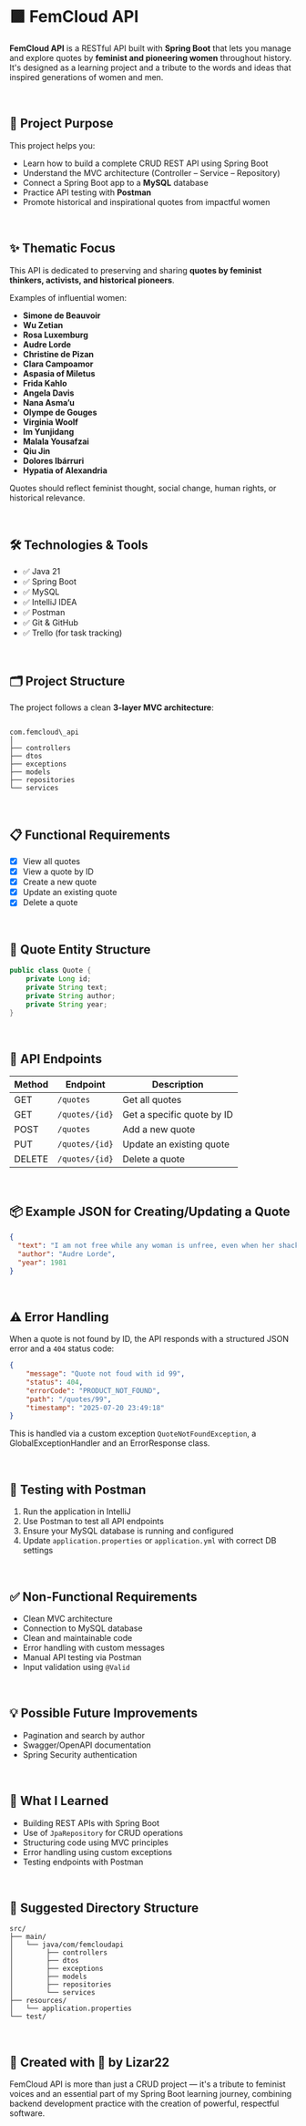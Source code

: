 # 🟪 FemCloud API

**FemCloud API** is a RESTful API built with **Spring Boot** that lets you manage and explore quotes by **feminist and pioneering women** throughout history. It's designed as a learning project and a tribute to the words and ideas that inspired generations of women and men.

<br>


## 🚀 Project Purpose

This project helps you:

- Learn how to build a complete CRUD REST API using Spring Boot  
- Understand the MVC architecture (Controller – Service – Repository)  
- Connect a Spring Boot app to a **MySQL** database  
- Practice API testing with **Postman**  
- Promote historical and inspirational quotes from impactful women

<br>


## ✨ Thematic Focus

This API is dedicated to preserving and sharing **quotes by feminist thinkers, activists, and historical pioneers**.

Examples of influential women:

- **Simone de Beauvoir**  
- **Wu Zetian**  
- **Rosa Luxemburg**  
- **Audre Lorde**  
- **Christine de Pizan**  
- **Clara Campoamor**  
- **Aspasia of Miletus**  
- **Frida Kahlo**  
- **Angela Davis**  
- **Nana Asma’u**  
- **Olympe de Gouges**  
- **Virginia Woolf**  
- **Im Yunjidang**  
- **Malala Yousafzai**  
- **Qiu Jin**  
- **Dolores Ibárruri**  
- **Hypatia of Alexandria**

Quotes should reflect feminist thought, social change, human rights, or historical relevance.

<br>


## 🛠️ Technologies & Tools

- ✅ Java 21  
- ✅ Spring Boot  
- ✅ MySQL  
- ✅ IntelliJ IDEA  
- ✅ Postman  
- ✅ Git & GitHub  
- ✅ Trello (for task tracking)

<br>


## 🗂️ Project Structure

The project follows a clean **3-layer MVC architecture**:

```

com.femcloud\_api
│
├── controllers
├── dtos    
├── exceptions          
├── models      
├── repositories           
└── services       

````

<br>


## 📋 Functional Requirements

- [x] View all quotes  
- [x] View a quote by ID  
- [x] Create a new quote  
- [x] Update an existing quote  
- [x] Delete a quote

<br>


## 🧾 Quote Entity Structure

```java
public class Quote {
    private Long id;
    private String text;
    private String author;
    private String year;
}
````
<br>

## 🔌 API Endpoints

| Method | Endpoint       | Description                |
| ------ | -------------- | -------------------------- |
| GET    | `/quotes`      | Get all quotes             |
| GET    | `/quotes/{id}` | Get a specific quote by ID |
| POST   | `/quotes`      | Add a new quote            |
| PUT    | `/quotes/{id}` | Update an existing quote   |
| DELETE | `/quotes/{id}` | Delete a quote             |

<br>


## 📦 Example JSON for Creating/Updating a Quote

```json
{
  "text": "I am not free while any woman is unfree, even when her shackles are very different from my own.",
  "author": "Audre Lorde",
  "year": 1981
}
```

<br>


## ⚠️ Error Handling

When a quote is not found by ID, the API responds with a structured JSON error and a `404` status code:

```json
{
    "message": "Quote not foud with id 99",
    "status": 404,
    "errorCode": "PRODUCT_NOT_FOUND",
    "path": "/quotes/99",
    "timestamp": "2025-07-20 23:49:18"
}
```

This is handled via a custom exception `QuoteNotFoundException`, a GlobalExceptionHandler and an ErrorResponse class.

<br>


## 🧪 Testing with Postman

1. Run the application in IntelliJ
2. Use Postman to test all API endpoints
3. Ensure your MySQL database is running and configured
4. Update `application.properties` or `application.yml` with correct DB settings

<br>


## ✅ Non-Functional Requirements

* Clean MVC architecture
* Connection to MySQL database
* Clean and maintainable code
* Error handling with custom messages
* Manual API testing via Postman
* Input validation using `@Valid`

<br>


## 💡 Possible Future Improvements

* Pagination and search by author
* Swagger/OpenAPI documentation
* Spring Security authentication

<br>


## 🧠 What I Learned

* Building REST APIs with Spring Boot
* Use of `JpaRepository` for CRUD operations
* Structuring code using MVC principles
* Error handling using custom exceptions
* Testing endpoints with Postman

<br>


## 📁 Suggested Directory Structure

```
src/
├── main/
│   └── java/com/femcloudapi
│        ├── controllers
│        ├── dtos    
│        ├── exceptions          
│        ├── models      
│        ├── repositories           
│        └── services   
├── resources/
│   └── application.properties
└── test/
```

<br>


## 🙌 Created with 💜 by Lizar22

FemCloud API is more than just a CRUD project — it's a tribute to feminist voices and an essential part of my Spring Boot learning journey, combining backend development practice with the creation of powerful, respectful software.

